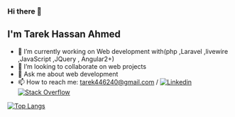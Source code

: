 
### Hi there 👋
## I'm Tarek Hassan Ahmed 

<!--
**Tarek-Hassan/Tarek-Hassan** is a ✨ _special_ ✨ repository because its `README.md` (this file) appears on your GitHub profile.

Here are some ideas to get you started:

- 🔭 I’m currently working on ...
- 🌱 I’m currently learning ...
- 👯 I’m looking to collaborate on ...
- 🤔 I’m looking for help with ...
- 💬 Ask me about ...
- 📫 How to reach me: ...
- 😄 Pronouns: ...
- ⚡ Fun fact: ...
-->



- 🔭 I’m currently working on Web development with(php ,Laravel ,livewire ,JavaScript ,JQuery , Angular2+)
- 👯 I’m looking to collaborate on web projects
- 💬 Ask me about web development 
- 📫 How to reach me: tarek446240@gmail.com / [![Linkedin](https://img.shields.io/badge/-LinkedIn-222222?style=flat-square&logo=Linkedin&logoColor=white&link=https://www.linkedin.com/in/tarekhassanahmed/)](https://www.linkedin.com/in/tarekhassanahmed/)
[![Stack Overflow](https://img.shields.io/badge/-Stack%20Overflow-222222?style=flat-square&logo=stack-overflow&logoColor=white&link=https://stackoverflow.com/users/7169659/tarek-hassan?tab=profile)](https://stackoverflow.com/users/7169659/tarek-hassan?tab=profile)
  


[![Top Langs](https://github-readme-stats.vercel.app/api/top-langs/?username=Tarek-Hassan&layout=compact)](https://github.com/anuraghazra/github-readme-stats)


<!-- <p align="center"> <img src="https://github-readme-stats.vercel.app/api?username=Tarek-Hassan&show_icons=true&theme=gotham" alt="Tarek Hassan Ahmed" /> -->

